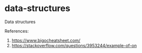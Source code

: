 # data-structures
Data structures

References:
1. https://www.bigocheatsheet.com/
2. https://stackoverflow.com/questions/3953244/example-of-on